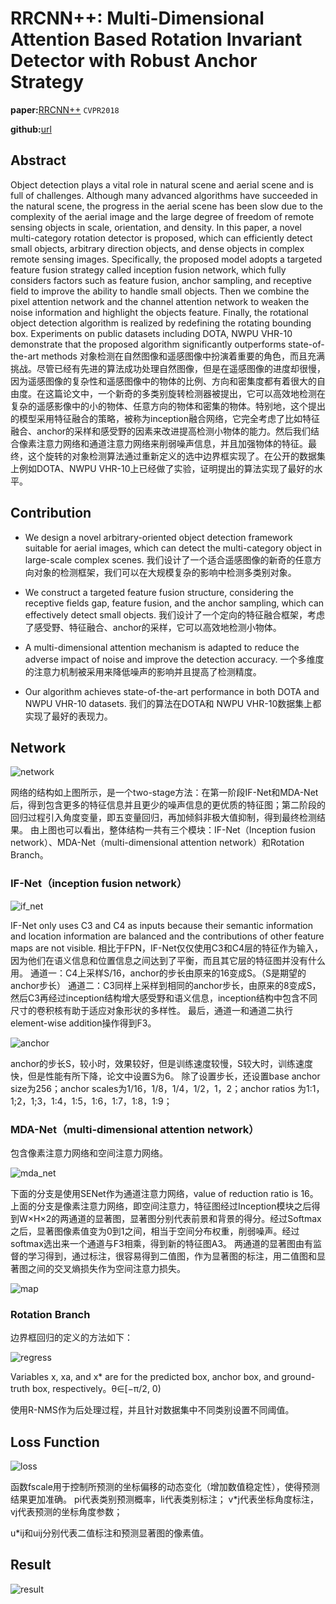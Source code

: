 # RRCNN++: Multi-Dimensional Attention Based Rotation Invariant Detector with Robust Anchor Strategy

**paper:**[RRCNN++](https://arxiv.org/abs/1811.07126) `CVPR2018`

**github:**[url](https://github.com/DetectionTeamUCAS/R2CNN-Plus-Plus_Tensorflow)

## Abstract
Object detection plays a vital role in natural scene and aerial scene and is full of challenges. Although many advanced algorithms have succeeded in the natural scene, the progress in the aerial scene has been slow due to the complexity of the aerial image and the large degree of freedom of remote sensing objects in scale, orientation, and density. In this paper, a novel multi-category rotation detector is proposed, which can efficiently detect small objects, arbitrary direction objects, and dense objects in complex remote sensing images. Specifically, the proposed model adopts a targeted feature fusion strategy called inception fusion network, which fully considers factors such as feature fusion, anchor sampling, and receptive field to improve the ability to handle small objects. Then we combine the pixel attention network and the channel attention network to weaken the noise information and highlight the objects feature. Finally, the rotational object detection algorithm is realized by redefining the rotating bounding box. Experiments on public datasets including DOTA, NWPU VHR-10 demonstrate that the proposed algorithm significantly outperforms state-of-the-art methods
对象检测在自然图像和遥感图像中扮演着重要的角色，而且充满挑战。尽管已经有先进的算法成功处理自然图像，但是在遥感图像的进度却很慢，因为遥感图像的复杂性和遥感图像中的物体的比例、方向和密集度都有着很大的自由度。在这篇论文中，一个新奇的多类别旋转检测器被提出，它可以高效地检测在复杂的遥感影像中的小的物体、任意方向的物体和密集的物体。特别地，这个提出的模型采用特征融合的策略，被称为inception融合网络，它完全考虑了比如特征融合、anchor的采样和感受野的因素来改进提高检测小物体的能力。然后我们结合像素注意力网络和通道注意力网络来削弱噪声信息，并且加强物体的特征。最终，这个旋转的对象检测算法通过重新定义的选中边界框实现了。在公开的数据集上例如DOTA、NWPU VHR-10上已经做了实验，证明提出的算法实现了最好的水平。

## Contribution

-  We design a novel arbitrary-oriented object detection framework suitable for aerial images, which can detect the multi-category object in large-scale complex scenes.
我们设计了一个适合遥感图像的新奇的任意方向对象的检测框架，我们可以在大规模复杂的影响中检测多类别对象。

-  We construct a targeted feature fusion structure, considering the receptive fields gap, feature fusion, and the anchor sampling, which can effectively detect small objects.
我们设计了一个定向的特征融合框架，考虑了感受野、特征融合、anchor的采样，它可以高效地检测小物体。

- A multi-dimensional attention mechanism is adapted to reduce the adverse impact of noise and improve the detection accuracy.
一个多维度的注意力机制被采用来降低噪声的影响并且提高了检测精度。

- Our algorithm achieves state-of-the-art performance in both DOTA and NWPU VHR-10 datasets.
我们的算法在DOTA和 NWPU VHR-10数据集上都实现了最好的表现力。


## Network

![network](image/network.jpg)

网络的结构如上图所示，是一个two-stage方法：在第一阶段IF-Net和MDA-Net后，得到包含更多的特征信息并且更少的噪声信息的更优质的特征图；第二阶段的回归过程引入角度变量，即五变量回归，再加倾斜非极大值抑制，得到最终检测结果。
由上图也可以看出，整体结构一共有三个模块：IF-Net（Inception fusion network）、MDA-Net（multi-dimensional attention network）和Rotation Branch。

### IF-Net（inception fusion network）

![if_net](image/if_net.jpg)

IF-Net only uses C3 and C4 as inputs because their semantic information and location information are balanced and the contributions of other feature maps are not visible.
相比于FPN，IF-Net仅仅使用C3和C4层的特征作为输入，因为他们在语义信息和位置信息之间达到了平衡，而且其它层的特征图并没有什么用。
通道一：C4上采样S/16，anchor的步长由原来的16变成S。（S是期望的anchor步长）
通道二：C3同样上采样到相同的anchor步长，由原来的8变成S，然后C3再经过inception结构增大感受野和语义信息，inception结构中包含不同尺寸的卷积核有助于适应对象形状的多样性。
最后，通道一和通道二执行element-wise addition操作得到F3。

![anchor](image/anchor.jpg)

anchor的步长S，较小时，效果较好，但是训练速度较慢，S较大时，训练速度快，但是性能有所下降，论文中设置S为6。
除了设置步长，还设置base anchor size为256；anchor scales为1/16，1/8，1/4，1/2，1，2；anchor ratios 为1:1，1;2，1;3，1:4，1:5，1:6，1:7，1:8，1:9；


### MDA-Net（multi-dimensional attention network）
包含像素注意力网络和空间注意力网络。

![mda_net](image/mda_net.jpg)

下面的分支是使用SENet作为通道注意力网络，value of reduction ratio is 16。
上面的分支是像素注意力网络，即空间注意力，特征图经过Inception模块之后得到W×H×2的两通道的显著图，显著图分别代表前景和背景的得分。经过Softmax之后，显著图像素值变为0到1之间，相当于空间分布权重，削弱噪声。经过softmax选出来一个通道与F3相乘，得到新的特征图A3。
两通道的显著图由有监督的学习得到，通过标注，很容易得到二值图，作为显著图的标注，用二值图和显著图之间的交叉熵损失作为空间注意力损失。

![map](image/map.jpg)



### Rotation Branch

边界框回归的定义的方法如下：

![regress](image/regress.jpg)

Variables x, xa, and x* are for the predicted box, anchor box, and ground-truth box, respectively。θ∈[−π/2, 0)

使用R-NMS作为后处理过程，并且针对数据集中不同类别设置不同阈值。


## Loss Function

![loss](image/loss.jpg)

函数fscale用于控制所预测的坐标偏移的动态变化（增加数值稳定性），使得预测结果更加准确。
pi代表类别预测概率，li代表类别标注；
v*j代表坐标角度标注，vj代表预测的坐标角度参数；

u*ij和uij分别代表二值标注和预测显著图的像素值。



## Result
![result](image/result.jpg)
















